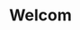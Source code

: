 ---
title: Welcom

description: Looking for a place to stay? We have new, high standard apartments in the hearth of Balestrand. Balconies with an amazing fjord view. Fully furnished, well equipped kitchen and bathroom. Perfect for a small family or if you are looking for a flexible stay.

intro: Looking for a place to stay? We have new, high standard apartments in the hearth of Balestrand. Balconies with an amazing fjord view. Fully furnished, well equipped kitchen and bathroom. Perfect for a small family or if you are looking for a flexible stay.

intro_button: View our apartments

images:
- /images/IMG_6391.jpeg
- /images/holmen.jpg
- /images/jetski/IMG_0690.jpg
- /images/IMG_6248.jpg

items:
- title: Rental
  image: /images/IMG_9845-HDR.jpg
  desc: We rent out apartments, cars and jet skis in the center of Balestrand. Perfect for short day trips in the local area.
  button: More information
  url : /en/utleie

- title: Location
  image: /images/balestrand.jpg
  desc: Our apartments are located centrally in Balestrand. With calm and quiet surroundings and an amazing view of the fjord. Balestrand offers beautiful scenery and high mountains with fantastic hiking opportunities. With short distances to grocery stores, tourist information and hiking opurtunities this is a perfect base for a longer stay.
  button: More information
  url : /en/lokasjon

- title: Activities
  image: /images/IMG_6248.jpg
  desc: Balestrand has many hidden treasures to explore. Go hiking in the high mountains, watch the fjord from above, or cruise the fjord, close to the elements. The opportunities are endless.
  button: Find activities in Balestrand. 
  url: /en/aktiviteter

---